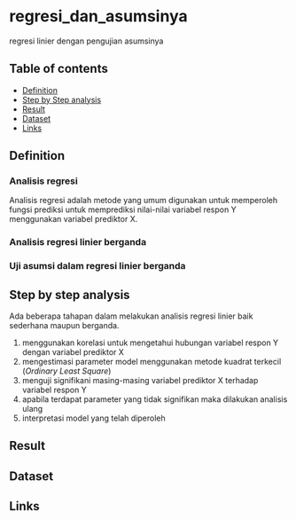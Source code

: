 # regresi_dan_asumsinya
regresi linier dengan pengujian asumsinya

## Table of contents
- [Definition](https://github.com/DiannitaOlipmimi/regresi_dan_asumsinya#definition)
- [Step by Step analysis](https://github.com/DiannitaOlipmimi/regresi_dan_asumsinya#step-by-step-analysis)
- [Result](https://github.com/DiannitaOlipmimi/regresi_dan_asumsinya#step-by-step-analysis)
- [Dataset](https://github.com/DiannitaOlipmimi/regresi_dan_asumsinya#step-by-step-analysis)
- [Links](https://github.com/DiannitaOlipmimi/regresi_dan_asumsinya#step-by-step-analysis)

## Definition

### Analisis regresi
Analisis regresi adalah metode yang umum digunakan untuk memperoleh fungsi prediksi untuk memprediksi nilai-nilai variabel respon Y menggunakan variabel prediktor X.

### Analisis regresi linier berganda

### Uji asumsi dalam regresi linier berganda

## Step by step analysis
Ada beberapa tahapan dalam melakukan analisis regresi linier baik sederhana maupun berganda. 
1. menggunakan korelasi untuk mengetahui hubungan variabel respon Y dengan variabel prediktor X
2. mengestimasi parameter model menggunakan metode kuadrat terkecil (*Ordinary Least Square*)
3. menguji signifikani masing-masing variabel prediktor X terhadap variabel respon Y
4. apabila terdapat parameter yang tidak signifikan maka dilakukan analisis ulang
5. interpretasi model yang telah diperoleh

## Result

## Dataset

## Links